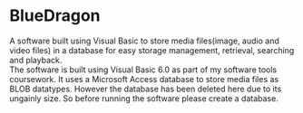 # BlueDragon
A software built using Visual Basic to store media files(image, audio and video files) in a database for easy storage management, retrieval, searching and playback.
<br>
The software is built using Visual Basic 6.0 as part of my software tools coursework. It uses a Microsoft Access database to store media files as BLOB datatypes. However the database has been deleted here due to its ungainly size. So before running the software please create a database.
